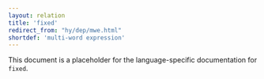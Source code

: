 ```yaml
---
layout: relation
title: 'fixed'
redirect_from: "hy/dep/mwe.html"
shortdef: 'multi-word expression'
---
```


This document is a placeholder for the language-specific documentation
for `fixed`.
